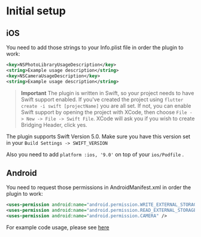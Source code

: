 # Initial setup

## iOS
You need to add those strings to your Info.plist file in order the plugin to work:
```xml
<key>NSPhotoLibraryUsageDescription</key>
<string>Example usage description</string>
<key>NSCameraUsageDescription</key>
<string>Example usage description</string>
```

>**Important** The plugin is written in Swift, so your project needs to have Swift support enabled. 
If you've created the project using `flutter create -i swift [projectName]` you are all set. 
If not, you can enable Swift support by opening the project with XCode, then choose `File -> New -> File -> Swift File`. 
XCode will ask you if you wish to create Bridging Header, click yes.

The plugin supports Swift Version 5.0. Make sure you have this version set in your `Build Settings -> SWIFT_VERSION`

Also you need to add `platform :ios, '9.0'` on top of your `ios/Podfile` .

## Android

You need to request those permissions in AndroidManifest.xml in order the plugin to work:

```xml
<uses-permission android:name="android.permission.WRITE_EXTERNAL_STORAGE" />
<uses-permission android:name="android.permission.READ_EXTERNAL_STORAGE" />
<uses-permission android:name="android.permission.CAMERA" />
```

For example code usage, please see [here](https://github.com/Sh1d0w/multi_image_picker/blob/master/example/lib/main.dart)

